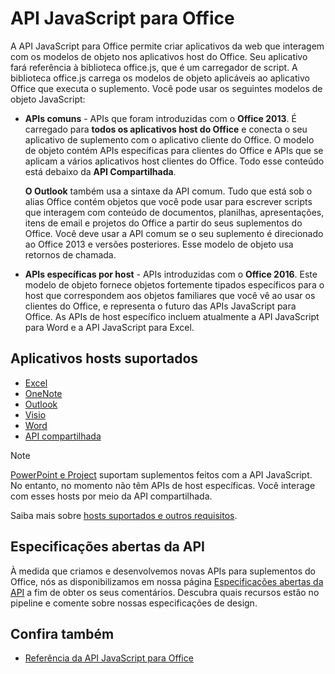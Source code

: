 # <a name="javascript-api-for-office"></a>API JavaScript para Office

A API JavaScript para Office permite criar aplicativos da web que interagem com os modelos de objeto nos aplicativos host do Office. Seu aplicativo fará referência à biblioteca office.js, que é um carregador de script. A biblioteca office.js carrega os modelos de objeto aplicáveis ao aplicativo Office que executa o suplemento. Você pode usar os seguintes modelos de objeto JavaScript:

- **APIs comuns** - APIs que foram introduzidas com o **Office 2013**. É carregado para **todos os aplicativos host do Office** e conecta o seu aplicativo de suplemento com o aplicativo cliente do Office. O modelo de objeto contém APIs específicas para clientes do Office e APIs que se aplicam a vários aplicativos host clientes do Office. Todo esse conteúdo está debaixo da **API Compartilhada**. 

  **O Outlook** também usa a sintaxe da API comum. Tudo que está sob o alias Office contém objetos que você pode usar para escrever scripts que interagem com conteúdo de documentos, planilhas, apresentações, itens de email e projetos do Office a partir do seus suplementos do Office. Você deve usar a API comum se o seu suplemento é direcionado ao Office 2013 e versões posteriores. Esse modelo de objeto usa retornos de chamada.

- **APIs específicas por host** - APIs introduzidas com o **Office 2016**. Este modelo de objeto fornece objetos fortemente tipados específicos para o host que correspondem aos objetos familiares que você vê ao usar os clientes do Office, e representa o futuro das APIs JavaScript para Office. As APIs de host específico incluem atualmente a API JavaScript para Word e a API JavaScript para Excel.

## <a name="supported-host-applications"></a>Aplicativos hosts suportados

- [Excel](overview/excel-add-ins-reference-overview.md)
- [OneNote](overview/onenote-add-ins-javascript-reference.md)
- [Outlook](requirement-sets/outlook-api-requirement-sets.md)
- [Visio](overview/visio-javascript-reference-overview.md)
- [Word](overview/word-add-ins-reference-overview.md)
- [API compartilhada](requirement-sets/office-add-in-requirement-sets.md)

> [!NOTE] 
> [PowerPoint e Project](requirement-sets/powerpoint-and-project-note.md) suportam suplementos feitos com a API JavaScript. No entanto, no momento não têm APIs de host específicas. Você interage com esses hosts por meio da API compartilhada.

Saiba mais sobre [hosts suportados e outros requisitos](https://docs.microsoft.com/office/dev/add-ins/concepts/requirements-for-running-office-add-ins).

## <a name="open-api-specifications"></a>Especificações abertas da API

À medida que criamos e desenvolvemos novas APIs para suplementos do Office, nós as disponibilizamos em nossa página [Especificações abertas da API](openspec.md) a fim de obter os seus comentários. Descubra quais recursos estão no pipeline e comente sobre nossas especificações de design.

## <a name="see-also"></a>Confira também

- [Referência da API JavaScript para Office](https://docs.microsoft.com/javascript/api/overview/office?view=office-js)